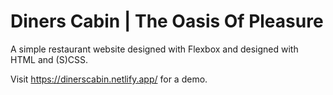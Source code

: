 # Diners Cabin | The Oasis Of Pleasure
A simple restaurant website designed with Flexbox and designed with HTML and (S)CSS.

Visit https://dinerscabin.netlify.app/ for a demo.
